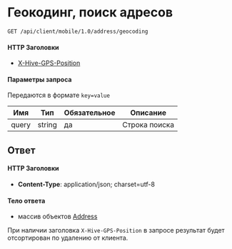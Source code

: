 # Геокодинг, поиск адресов

`GET /api/client/mobile/1.0/address/geocoding`

#### HTTP Заголовки
* [X-Hive-GPS-Position](http_headers.md)

#### Параметры запроса
Передаются в формате `key=value`

Имя | Тип | Обязательное | Описание
--- | --- | --- | ---
query | string | да | Строка поиска


 ## Ответ
 
#### HTTP Заголовки
* **Content-Type**:	application/json; charset=utf-8

#### Тело ответа
* массив объектов [Address](objects.md#address-fields)


При наличии заголовка `X-Hive-GPS-Position` в запросе результат будет отсортирован по удалению от клиента.


